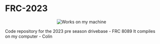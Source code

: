 # FRC-2023

<p align="center">
  <img src="https://forthebadge.com/images/badges/works-on-my-machine.svg" alt="Works on my machine"/>
</p>

Code repository for the 2023 pre season drivebase - FRC 8089
It compiles on my computer - Colin
